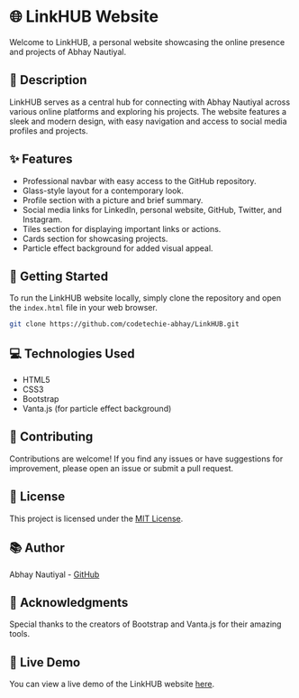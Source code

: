 
# 🌐 LinkHUB Website

Welcome to LinkHUB, a personal website showcasing the online presence and projects of Abhay Nautiyal.

## 📝 Description

LinkHUB serves as a central hub for connecting with Abhay Nautiyal across various online platforms and exploring his projects. The website features a sleek and modern design, with easy navigation and access to social media profiles and projects.

## ✨ Features

- Professional navbar with easy access to the GitHub repository.
- Glass-style layout for a contemporary look.
- Profile section with a picture and brief summary.
- Social media links for LinkedIn, personal website, GitHub, Twitter, and Instagram.
- Tiles section for displaying important links or actions.
- Cards section for showcasing projects.
- Particle effect background for added visual appeal.

## 🚀 Getting Started

To run the LinkHUB website locally, simply clone the repository and open the `index.html` file in your web browser.

```bash
git clone https://github.com/codetechie-abhay/LinkHUB.git
```

## 💻 Technologies Used

- HTML5
- CSS3
- Bootstrap
- Vanta.js (for particle effect background)

## 🤝 Contributing

Contributions are welcome! If you find any issues or have suggestions for improvement, please open an issue or submit a pull request.

## 📄 License

This project is licensed under the [MIT License](LICENSE).

## 📚 Author

Abhay Nautiyal - [GitHub](https://github.com/codetechie-abhay)

## 🙏 Acknowledgments

Special thanks to the creators of Bootstrap and Vanta.js for their amazing tools.

## 🔗 Live Demo

You can view a live demo of the LinkHUB website [here](https://linkhub-abhaynautiyaldev.netlify.app/).
```

